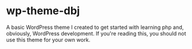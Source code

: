 # wp-theme-dbj
A basic WordPress theme I created to get started with learning php and, obviously, WordPress development. If you're reading this, you should not use this theme for your own work.
